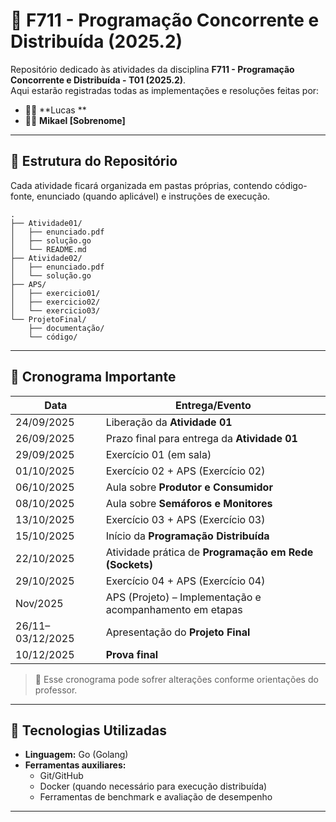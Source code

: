 # 📘 F711 - Programação Concorrente e Distribuída (2025.2)

Repositório dedicado às atividades da disciplina **F711 - Programação Concorrente e Distribuída - T01 (2025.2)**.  
Aqui estarão registradas todas as implementações e resoluções feitas por:  

- 👨‍💻 **Lucas **  
- 👨‍💻 **Mikael [Sobrenome]**  

---

## 📂 Estrutura do Repositório  

Cada atividade ficará organizada em pastas próprias, contendo código-fonte, enunciado (quando aplicável) e instruções de execução.  

```
.
├── Atividade01/
│   ├── enunciado.pdf
│   ├── solução.go
│   └── README.md
├── Atividade02/
│   ├── enunciado.pdf
│   └── solução.go
├── APS/
│   ├── exercicio01/
│   ├── exercicio02/
│   └── exercicio03/
└── ProjetoFinal/
    ├── documentação/
    └── código/
```

---

## 📅 Cronograma Importante  

| Data       | Entrega/Evento                                                |
|------------|---------------------------------------------------------------|
| 24/09/2025 | Liberação da **Atividade 01**                                 |
| 26/09/2025 | Prazo final para entrega da **Atividade 01**                  |
| 29/09/2025 | Exercício 01 (em sala)                                        |
| 01/10/2025 | Exercício 02 + APS (Exercício 02)                             |
| 06/10/2025 | Aula sobre **Produtor e Consumidor**                          |
| 08/10/2025 | Aula sobre **Semáforos e Monitores**                          |
| 13/10/2025 | Exercício 03 + APS (Exercício 03)                             |
| 15/10/2025 | Início da **Programação Distribuída**                         |
| 22/10/2025 | Atividade prática de **Programação em Rede (Sockets)**        |
| 29/10/2025 | Exercício 04 + APS (Exercício 04)                             |
| Nov/2025   | APS (Projeto) – Implementação e acompanhamento em etapas      |
| 26/11–03/12/2025 | Apresentação do **Projeto Final**                       |
| 10/12/2025 | **Prova final**                                               |

> 🔎 Esse cronograma pode sofrer alterações conforme orientações do professor.  

---

## 🚀 Tecnologias Utilizadas  

- **Linguagem:** Go (Golang)  
- **Ferramentas auxiliares:**  
  - Git/GitHub  
  - Docker (quando necessário para execução distribuída)  
  - Ferramentas de benchmark e avaliação de desempenho  

---
